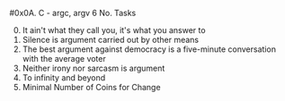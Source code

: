 #0x0A. C - argc, argv
6 No. Tasks

0. It ain't what they call you, it's what you answer to
1. Silence is argument carried out by other means
2. The best argument against democracy is a five-minute conversation 
with the average voter
3. Neither irony nor sarcasm is argument
4. To infinity and beyond
5. Minimal Number of Coins for Change


